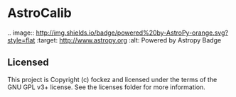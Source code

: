 # AstroCalib

.. image:: http://img.shields.io/badge/powered%20by-AstroPy-orange.svg?style=flat
    :target: http://www.astropy.org
    :alt: Powered by Astropy Badge




## Licensed

This project is Copyright (c) fockez and licensed under the terms of the GNU GPL v3+ license. See the licenses folder for more information.
